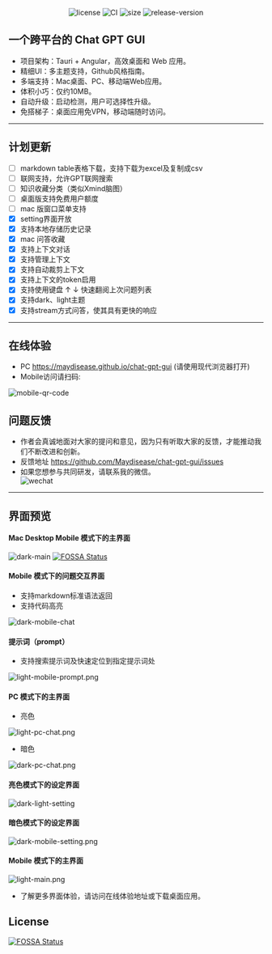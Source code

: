 <center>

![license](https://img.shields.io/badge/license-MIT-green)
![CI](https://img.shields.io/badge/build-passing-brightgreen)
![size](https://img.shields.io/badge/size-10%20MB-blue)
![release-version](https://img.shields.io/badge/release-v1.4.0-blue)
</center>

## 一个跨平台的 Chat GPT GUI
* 项目架构：Tauri + Angular，高效桌面和 Web 应用。
* 精细UI：多主题支持，Github风格指南。
* 多端支持：Mac桌面、PC、移动端Web应用。
* 体积小巧：仅约10MB。
* 自动升级：启动检测，用户可选择性升级。
* 免搭梯子：桌面应用免VPN，移动端随时访问。

---

## 计划更新

-   [ ] markdown table表格下载，支持下载为excel及复制成csv
-   [ ] 联网支持，允许GPT联网搜索
-   [ ] 知识收藏分类（类似Xmind脑图）
-   [ ] 桌面版支持免费用户额度
-   [ ] mac 版窗口菜单支持
-   [x] setting界面开放
-   [X] 支持本地存储历史记录
-   [X] mac 问答收藏
-   [X] 支持上下文对话
-   [X] 支持管理上下文
-   [X] 支持自动裁剪上下文
-   [X] 支持上下文的token启用
-   [X] 支持使用键盘 ↑ ↓ 快速翻阅上次问题列表
-   [X] 支持dark、light主题
-   [X] 支持stream方式问答，使其具有更快的响应

---

## 在线体验 
* PC https://maydisease.github.io/chat-gpt-gui (请使用现代浏览器打开)
* Mobile访问请扫码:

![mobile-qr-code](https://raw.githubusercontent.com/Maydisease/chat-gpt-gui/main/src/assets/images/mobile-qr-code.png)

## 问题反馈
* 作者会真诚地面对大家的提问和意见，因为只有听取大家的反馈，才能推动我们不断改进和创新。
* 反馈地址 https://github.com/Maydisease/chat-gpt-gui/issues 
* 如果您想参与共同研发，请联系我的微信。  
![wechat](https://raw.githubusercontent.com/Maydisease/chat-gpt-gui/main/src/assets/images/wechat.jpg)

---

## 界面预览

#### Mac Desktop Mobile 模式下的主界面
![dark-main](https://raw.githubusercontent.com/Maydisease/chat-gpt-gui/main/src/assets/images/dark-main.png)
[![FOSSA Status](https://app.fossa.com/api/projects/git%2Bgithub.com%2FMaydisease%2Fchat-gpt-gui.svg?type=shield)](https://app.fossa.com/projects/git%2Bgithub.com%2FMaydisease%2Fchat-gpt-gui?ref=badge_shield)

#### Mobile 模式下的问题交互界面
* 支持markdown标准语法返回
* 支持代码高亮

![dark-mobile-chat](https://raw.githubusercontent.com/Maydisease/chat-gpt-gui/main/src/assets/images/dark-mobile-chat.png)

#### 提示词（prompt）
* 支持搜索提示词及快速定位到指定提示词处

![light-mobile-prompt.png](https://raw.githubusercontent.com/Maydisease/chat-gpt-gui/main/src/assets/images/light-mobile-prompt.png)

#### PC 模式下的主界面
* 亮色  

![light-pc-chat.png](https://raw.githubusercontent.com/Maydisease/chat-gpt-gui/main/src/assets/images/light-pc-chat.png)
* 暗色  

![dark-pc-chat.png](https://raw.githubusercontent.com/Maydisease/chat-gpt-gui/main/src/assets/images/dark-pc-chat.png)

#### 亮色模式下的设定界面
![dark-light-setting](https://raw.githubusercontent.com/Maydisease/chat-gpt-gui/main/src/assets/images/dark-light-setting.jpg)


#### 暗色模式下的设定界面
![dark-mobile-setting.png](https://raw.githubusercontent.com/Maydisease/chat-gpt-gui/main/src/assets/images/dark-mobile-setting.png)

#### Mobile 模式下的主界面
![light-main.png](https://raw.githubusercontent.com/Maydisease/chat-gpt-gui/main/src/assets/images/light-main.png)

* 了解更多界面体验，请访问在线体验地址或下载桌面应用。


## License
[![FOSSA Status](https://app.fossa.com/api/projects/git%2Bgithub.com%2FMaydisease%2Fchat-gpt-gui.svg?type=large)](https://app.fossa.com/projects/git%2Bgithub.com%2FMaydisease%2Fchat-gpt-gui?ref=badge_large)
